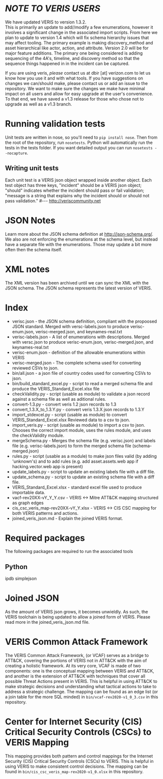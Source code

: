 # *NOTE TO VERIS USERS*
We have updated VERIS to version 1.3.2.  
This is primarily an update to add//modify a few enumerations, however it involves a significant change in the associated import scripts.  From here we plan to update to version 1.4 which will fix schema hierarchy issues that may affect tooling.  The primary example is making discovery_method and asset hierarchical like actor, action, and attribute.  Version 2.0 will be for major feature additions.  The primary one being considered is adding sequencing of the 4A's, timeline, and discovery method so that the sequence things happened in in the incident can be captured.

If you are using veris, *please* contact us at dbir [at] verizon.com to let us know how you use it and with what tools.  If you have suggestions on changes we can/should make, please contact us or add an issue to the repository.  We want to make sure the changes we make have minimal impact on all users and allow for easy upgrade at the user's convenience.  To that end, we have saved a v1.3 release for those who chose not to upgrade as well as a v1.3 branch.

# Running validation tests
Unit tests are written in nose, so you'll need to `pip install nose`. Then from the root of the repository, run `nosetests`. Python will automatically run 
the tests in the tests folder. If you want detailed output you can run `nosetests --nocapture`.

## Writing unit tests
Each unit test is a VERIS json object wrapped inside another object. Each test object has three keys, "incident" should be a VERIS json object; "should" indicates whether the incident should pass or fail validation; "message is a string that explains why the incident should or should not pass validation."
#---
http://veriscommunity.net

# JSON Notes
Learn more about the JSON schema definition at http://json-schema.org/.  We also are not enforcing the enumerations at the schema level, but instead have a separate file with the enumerations.  Those may update a bit more often then the schema itself.

# XML notes
The XML version has been archived until we can sync the XML with the JSON schema.  The JSON schema represents the latest version of VERIS.

# Index

* verisc.json - the JSON schema definition, compliant with the propoosed JSON standard. Merged with versc-labels.json to produce verisc-enum.json, verisc-merged.json, and keynames-real.txt
* verisc-labels.json - A list of enumerations with descriptions. Merged with versc.json to produce verisc-enum.json, verisc-merged.json, and keynames-real.txt
* verisc-enum.json - definition of the allowable enumerations within VERIS
* verisc-merged.json - The complete schema used for converting reviewed CSVs to json.
* bin/all.json - a json file of country codes used for converting CSVs to json.
* bin/build_standard_excel.py - script to read a merged schema file and produce the VERIS_Standard_Excel.xlsx file
* checkValidity.py - script (usable as module) to validate a json record against a schema file as well as aditional rules.
* convert-1.3.py - convert veris 1.2 json records to 1.3
* convert_1.3.X_to_1.3.Y.py - convert veris 1.3.X json records to 1.3.Y
* import_stdexcel.py - script (usable as module) to convert VERIS_Standard_Excel.xlsx Reviewed data to a csv to json.
* import_veris.py - script (usable as module) to import a csv to json.  Chooses the correct import module, uses the rules module, and uses the checkValidity module.
* mergeSchema.py - Merges the schema file (e.g. verisc.json) and labels file (e.g. verisc-labels.json) to form the merged schema file (schema-merged.json)
* rules.py - script (usable as a module) to make json files valid (by adding 'unknown's) and to add rules (e.g. add asset.assets.web app if hacking.vector.web app is present)
* update_labels.py - script to update an existing labels file with a diff file.
* update_schema.py - script to update an existing schema file with a diff file.
* VERIS_Standard_Excel.xlsx - standard excel file used to produce importable data.
* vacf-rev20XX-vY_Y_Y.csv - VERIS <-> Mitre ATT&CK mapping structured as graph edges
* cis_csc_veris_map-rev20XX-vY_Y.xlsx - VERIS <-> CIS CSC mapping for both VERIS patterns and actions.
* joined_veris_json.md - Explain the joined VERIS format.

# Required packages
The following packages are required to run the associated tools
## Python
ipdb
simplejson

# Joined JSON
As the amount of VERIS json grows, it becomes unwieldly.  As such, the VERIS toolchain is being updated to allow a joined form of VERIS.  Please read more in the joined_veris_json.md file.

# VERIS Common Attack Framework  
The VERIS Common Attack Framework, (or VCAF)  serves as a bridge to ATT&CK, covering the portions of VERIS not in ATT&CK with the aim of creating a holistic framework. At its very core, VCAF is made of two components: one is the conceptual mapping between VERIS and ATT&CK, and another is the extension of ATT&CK with techniques that cover all possible Threat Actions present in VERIS. This is helpful in using ATT&CK to make strategic decisions and understanding what tactical actions to take to address a strategic challenge.  The mapping can be found as an edge list (or a join table for the more SQL minded) in `bin/vcaf-rev2020-v1_0_3.csv` in this repository.

# Center for Internet Security (CIS) Critical Security Controls (CSCs) to VERIS Mapping  
This mapping provides both pattern and control mappings for the Internet Security (CIS) Critical Security Controls (CSCs) to VERIS.  This is helpful in using VERIS to make consistent control decisions.  The mapping can be found in `bin/cis_csc_veris_map-rev2020-v1_0.xlsx` in this repository.
